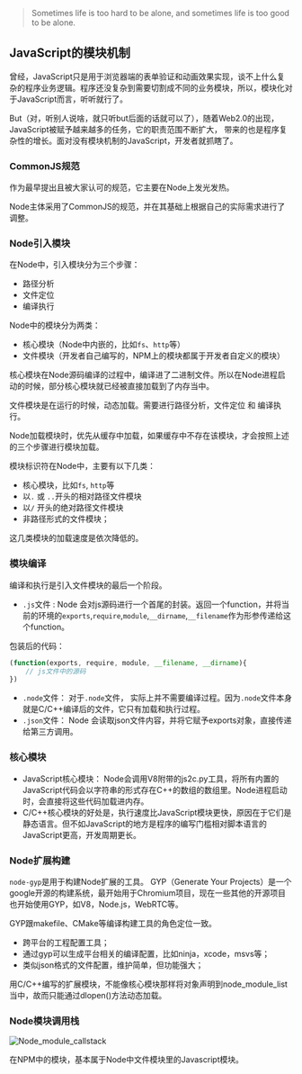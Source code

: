 > Sometimes life is too hard to be alone, and sometimes life is too good to be alone.


## JavaScript的模块机制

曾经，JavaScript只是用于浏览器端的表单验证和动画效果实现，谈不上什么复杂的程序业务逻辑。程序还没复杂到需要切割成不同的业务模块，所以，模块化对于JavaScript而言，听听就行了。

But（对，听别人说啥，就只听but后面的话就可以了），随着Web2.0的出现，JavaScript被赋予越来越多的任务，它的职责范围不断扩大， 带来的也是程序复杂性的增长。面对没有模块机制的JavaScript，开发者就抓瞎了。

### CommonJS规范
作为最早提出且被大家认可的规范，它主要在Node上发光发热。

Node主体采用了CommonJS的规范，并在其基础上根据自己的实际需求进行了调整。

### Node引入模块

在Node中，引入模块分为三个步骤：

- 路径分析
- 文件定位
- 编译执行

Node中的模块分为两类：

- 核心模块（Node中内嵌的，比如`fs`、`http`等）
- 文件模块（开发者自己编写的，NPM上的模块都属于开发者自定义的模块）


核心模块在Node源码编译的过程中，编译进了二进制文件。所以在Node进程启动的时候，部分核心模块就已经被直接加载到了内存当中。

文件模块是在运行的时候，动态加载。需要进行路径分析，文件定位 和 编译执行。


Node加载模块时，优先从缓存中加载，如果缓存中不存在该模块，才会按照上述的三个步骤进行模块加载。

模块标识符在Node中，主要有以下几类：

- 核心模块，比如`fs`, `http`等
- 以`.` 或 `..`开头的相对路径文件模块
- 以`/` 开头的绝对路径文件模块
- 非路径形式的文件模块；

这几类模块的加载速度是依次降低的。

### 模块编译
编译和执行是引入文件模块的最后一个阶段。

- `.js`文件 : Node 会对js源码进行一个首尾的封装。返回一个function，并将当前的环境的`exports`,`require`,`module`,`__dirname`,`__filename`作为形参传递给这个function。

包装后的代码：

``` javascript
(function(exports, require, module, __filename, __dirname){
    // js文件中的源码
})
```
- `.node`文件： 对于`.node`文件， 实际上并不需要编译过程。因为`.node`文件本身就是C/C++编译后的文件，它只有加载和执行过程。
- `.json`文件： Node 会读取json文件内容，并将它赋予exports对象，直接传递给第三方调用。


### 核心模块

- JavaScript核心模块： Node会调用V8附带的js2c.py工具，将所有内置的JavaScript代码会以字符串的形式存在C++的数组的数组里。Node进程启动时，会直接将这些代码加载进内存。
- C/C++核心模块的好处是，执行速度比JavaScript模块更快，原因在于它们是静态语言。但不如JavaScript的地方是程序的编写门槛相对脚本语言的JavaScript更高，开发周期更长。


### Node扩展构建
`node-gyp`是用于构建Node扩展的工具。
GYP（Generate Your Projects）是一个google开源的构建系统，最开始用于Chromium项目，现在一些其他的开源项目也开始使用GYP，如V8，Node.js，WebRTC等。

GYP跟makefile、CMake等编译构建工具的角色定位一致。

- 跨平台的工程配置工具；
- 通过gyp可以生成平台相关的编译配置，比如ninja，xcode，msvs等；
- 类似json格式的文件配置，维护简单，但功能强大；

用C/C++编写的扩展模块，不能像核心模块那样将对象声明到node_module_list当中，故而只能通过dlopen()方法动态加载。

### Node模块调用栈

![Node_module_callstack](http://p9jftl6n6.bkt.clouddn.com/Node_module_callstack.001.jpeg)

在NPM中的模块，基本属于Node中文件模块里的Javascript模块。